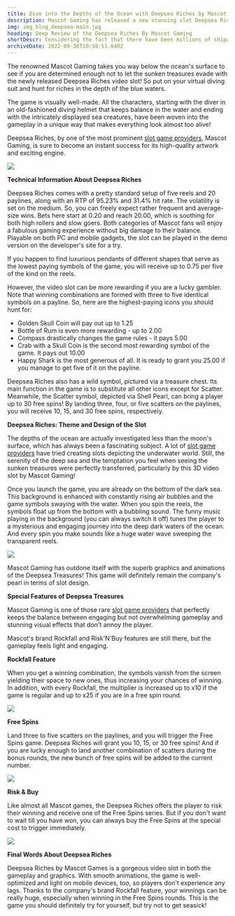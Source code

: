 ```yaml
---
title: Dive into the Depths of the Ocean with Deepsea Riches by Mascot
description: Mascot Gaming has released a new stunning slot Deepsea Riches. It invites diving and hunting for sunken treasures. The special features will help you!
img: img_blog_deepsea-main.jpg
heading: Deep Review of the Deepsea Riches By Mascot Gaming
shortDescr: Considering the fact that there have been millions of shipwrecks, you will get the chance to find a part of pirates' sunken treasures through the new release by Mascot Gaming Deepsea Riches! The nautical theme has been perfectly brought about with the appropriate symbols, the scuba diver that leads the game, the background depicting a scene of the underwater world, and the mood–setting soundtrack. However, besides being highly attractive with its visuals, the game can be quite rewarding thanks to the Rockfall, Free Spins, and the Risk & Buy features. So, hold your breath and dive deep into the new underwater adventure by Mascot!
archiveDate: 2022-09-30T10:58:51.640Z
---
```

The renowned Mascot Gaming takes you way below the ocean's surface to see if you are determined enough not to let the sunken treasures evade with the newly released Deepsea Riches video slot! So put on your virtual diving suit and hunt for riches in the depth of the blue waters.


The game is visually well-made. All the characters, starting with the diver in an old-fashioned diving helmet that keeps balance in the water and ending with the intricately displayed sea creatures, have been woven into the gameplay in a unique way that makes everything look almost too alive!

Deepsea Riches, by one of the most prominent [slot game providers](https://mascot.games/blog/the-red-horde-review), Mascot Gaming, is sure to become an instant success for its high-quality artwork and exciting engine.

![](../../images/img_blog_deepsea-1.jpg)

**Technical Information About Deepsea Riches**

Deepsea Riches comes with a pretty standard setup of five reels and 20 paylines, along with an RTP of 95.23% and 31.4% hit rate. The volatility is set on the medium. So, you can freely expect rather frequent and average-size wins. Bets here start at 0.20 and reach 20.00, which is soothing for both high rollers and slow goers. Both categories of Mascot fans will enjoy a fabulous gaming experience without big damage to their balance. Playable on both PC and mobile gadgets, the slot can be played in the demo version on the developer's site for a try.

If you happen to find luxurious pendants of different shapes that serve as the lowest paying symbols of the game, you will receive up to 0.75 per five of the kind on the reels.

However, the video slot can be more rewarding if you are a lucky gambler. Note that winning combinations are formed with three to five identical symbols on a payline. So, here are the highest-paying icons you should hunt for:

*   Golden Skull Coin will pay out up to 1.25
*   Bottle of Rum is even more rewarding - up to 2.00
*   Compass drastically changes the game rules - it pays 5.00
*   Crab with a Skull Coin is the second most rewarding symbol of the game. It pays out 10.00
*   Happy Shark is the most generous of all. It is ready to grant you 25.00 if you manage to get five of it on the payline.

Deepsea Riches also has a wild symbol, pictured via a treasure chest. Its main function in the game is to substitute all other icons except for Scatter. Meanwhile, the Scatter symbol, depicted via Shell Pearl, can bring a player up to 30 free spins! By landing three, four, or five scatters on the paylines, you will receive 10, 15, and 30 free spins, respectively.

**Deepsea Riches: Theme and Design of the Slot**

The depths of the ocean are actually investigated less than the moon's surface, which has always been a fascinating subject. A lot of [slot game providers](https://mascot.games/blog/the-red-horde-review) have tried creating slots depicting the underwater world. Still, the serenity of the deep sea and the temptation you feel when seeing the sunken treasures were perfectly transferred, particularly by this 3D video slot by Mascot Gaming!

Once you launch the game, you are already on the bottom of the dark sea. This background is enhanced with constantly rising air bubbles and the game symbols swaying with the water. When you spin the reels, the symbols float up from the bottom with a bubbling sound. The funny music playing in the background (you can always switch it off) tunes the player to a mysterious and engaging journey into the deep dark waters of the ocean. And every spin you make sounds like a huge water wave sweeping the transparent reels.

![](../../images/img_blog_deepsea-2.jpg)

Mascot Gaming has outdone itself with the superb graphics and animations of the Deepsea Treasures! This game will definitely remain the company's pearl in terms of slot design.

**Special Features of Deepsea Treasures**

Mascot Gaming is one of those rare [slot game providers](https://mascot.games/blog/the-red-horde-review) that perfectly keeps the balance between engaging but not overwhelming gameplay and stunning visual effects that don't annoy the player.

Mascot's brand Rockfall and Risk'N'Buy features are still there, but the gameplay feels light and engaging.

**Rockfall Feature**

When you get a winning combination, the symbols vanish from the screen yielding their space to new ones, thus increasing your chances of winning. In addition, with every Rockfall, the multiplier is increased up to x10 if the game is regular and up to x25 if you are in a free spin round.

![](../../images/img_blog_deepsea-3.jpg)

**Free Spins**

Land three to five scatters on the paylines, and you will trigger the Free Spins game. Deepsea Riches will grant you 10, 15, or 30 free spins! And if you are lucky enough to land another combination of scatters during the bonus rounds, the new bunch of free spins will be added to the current number.

![](../../images/img_blog_deepsea-4.jpg)

**Risk & Buy**

Like almost all Mascot games, the Deepsea Riches offers the player to risk their winning and receive one of the Free Spins series. But if you don't want to wait till you have won, you can always buy the Free Spins at the special cost to trigger immediately.

![](../../images/img_blog_deepsea-5.jpg)

**Final Words About Deepsea Riches**

Deepsea Riches by Mascot Games is a gorgeous video slot in both the gameplay and graphics. With smooth animations, the game is well-optimized and light on mobile devices, too, so players don't experience any lags. Thanks to the company's brand Rockfall feature, your winnings can be really huge, especially when winning in the Free Spins rounds. This is the game you should definitely try for yourself, but try not to get seasick!

